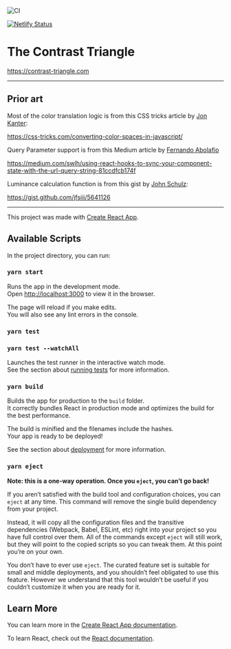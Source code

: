 ![CI](https://github.com/chipcullen/contrast-triangle/workflows/CI/badge.svg)

[![Netlify Status](https://api.netlify.com/api/v1/badges/a462d35f-c003-4b97-81a5-f1c673121a18/deploy-status)](https://app.netlify.com/sites/contrast-triangle/deploys)

# The Contrast Triangle

https://contrast-triangle.com

_______________

## Prior art

Most of the color translation logic is from this CSS tricks article by [Jon Kanter](https://jonkantner.com/):

https://css-tricks.com/converting-color-spaces-in-javascript/

Query Parameter support is from this Medium article by [Fernando Abolafio](https://github.com/fernandoabolafio)

https://medium.com/swlh/using-react-hooks-to-sync-your-component-state-with-the-url-query-string-81ccdfcb174f

Luminance calculation function is from this gist by [John Schulz](https://gist.github.com/jfsiii):

https://gist.github.com/jfsiii/5641126


_______________

This project was made with [Create React App](https://github.com/facebook/create-react-app).

## Available Scripts

In the project directory, you can run:

### `yarn start`

Runs the app in the development mode.<br />
Open [http://localhost:3000](http://localhost:3000) to view it in the browser.

The page will reload if you make edits.<br />
You will also see any lint errors in the console.

### `yarn test`
### `yarn test --watchAll`

Launches the test runner in the interactive watch mode.<br />
See the section about [running tests](https://facebook.github.io/create-react-app/docs/running-tests) for more information.

### `yarn build`

Builds the app for production to the `build` folder.<br />
It correctly bundles React in production mode and optimizes the build for the best performance.

The build is minified and the filenames include the hashes.<br />
Your app is ready to be deployed!

See the section about [deployment](https://facebook.github.io/create-react-app/docs/deployment) for more information.

### `yarn eject`

**Note: this is a one-way operation. Once you `eject`, you can’t go back!**

If you aren’t satisfied with the build tool and configuration choices, you can `eject` at any time. This command will remove the single build dependency from your project.

Instead, it will copy all the configuration files and the transitive dependencies (Webpack, Babel, ESLint, etc) right into your project so you have full control over them. All of the commands except `eject` will still work, but they will point to the copied scripts so you can tweak them. At this point you’re on your own.

You don’t have to ever use `eject`. The curated feature set is suitable for small and middle deployments, and you shouldn’t feel obligated to use this feature. However we understand that this tool wouldn’t be useful if you couldn’t customize it when you are ready for it.

## Learn More

You can learn more in the [Create React App documentation](https://facebook.github.io/create-react-app/docs/getting-started).

To learn React, check out the [React documentation](https://reactjs.org/).
